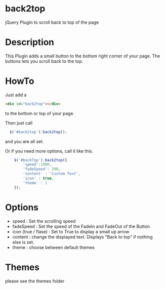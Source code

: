 back2top
========

jQuery Plugin to scroll back to top of the page


Description
========

This Plugin adds a small button to the bottom right corner of your page. The buttons lets you scroll back to the top. 

HowTo
========

Just add a  
```html
<div id="back2top"></div> 
```
to the bottom or top of your page. 

Then just call 
```javascript
  $('#back2top').back2top();
```
and you are all set.

Or if you need more options, call it like this.

```javascript
	$('#backTop').back2top({
		'speed':1000, 
		'fadeSpeed': 200,
		'content' : 'Custom Text',
		'icon' : true,
        'theme' : 1
	});
```

Options 
=========

- speed : Set the scrolling speed 
- fadeSpeed : Set the speed of the FadeIn and FadeOut of the Button
- icon (true / flase) : Set to True to display a small up arrow
- content : change the displayed text. Displays "Back to top" if nothing else is set.
- theme : choose between default themes

Themes
=========

please see the themes folder
